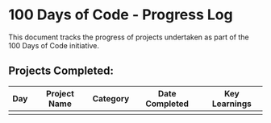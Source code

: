 # 100 Days of Code - Progress Log

This document tracks the progress of projects undertaken as part of the 100 Days of Code initiative.

## Projects Completed:

| Day | Project Name | Category | Date Completed | Key Learnings |
|-----|--------------|----------|----------------|---------------|
|     |              |          |                |               |
